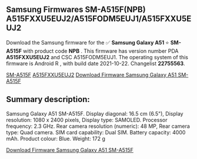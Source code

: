 <h2>Samsung Firmwares SM-A515F(NPB) A515FXXU5EUJ2/A515FODM5EUJ1/A515FXXU5EUJ2</h2>
Download the Samsung firmware for the ✅ <strong>Samsung Galaxy A51 </strong> ⭐ <strong>SM-A515F</strong> with product code <strong>NPB</strong> . This firmware has version number PDA <strong>A515FXXU5EUJ2</strong> and CSC A515FODM5EUJ1. The operating system of this firmware is Android R , with build date 2021-10-22. Changelist <strong>22755563</strong>.


[SM-A515F](https://samfirm.shop/samsung/model/SM-A515F)
[A515FXXU5EUJ2](https://samfirm.shop/samsung/pda/A515FXXU5EUJ2)
[Download Firmware Samsung Galaxy A51 SM-A515F](https://samfirm.shop/samsung/firmware/467426)
<h2>Summary description:</h2>
<p>Samsung Galaxy A51 SM-A515F. Display diagonal: 16.5 cm (6.5"), Display resolution: 1080 x 2400 pixels, Display type: SAMOLED. Processor frequency: 2.3 GHz. Rear camera resolution (numeric): 48 MP, Rear camera type: Quad camera. SIM card capability: Dual SIM. Battery capacity: 4000 mAh. Product colour: Blue. Weight: 172 g</p>


[Download Firmware Samsung Galaxy A51 SM-A515F](https://samfirm.shop/samsung/firmware/467426)
